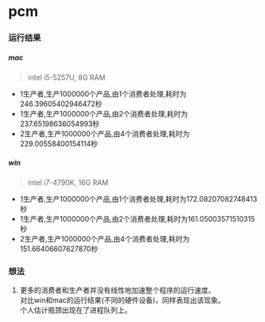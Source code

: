 # pcm

### 运行结果

##### mac
> intel i5-5257U, 8G RAM
- 1生产者,生产1000000个产品,由1个消费者处理,耗时为246.39605402946472秒
- 1生产者,生产1000000个产品,由2个消费者处理,耗时为237.65198636054993秒
- 2生产者,生产1000000个产品,由4个消费者处理,耗时为229.00558400154114秒

##### win
> intel i7-4790K, 16G RAM
- 1生产者,生产1000000个产品,由1个消费者处理,耗时为172.08207082748413秒
- 1生产者,生产1000000个产品,由2个消费者处理,耗时为161.05003571510315秒
- 2生产者,生产1000000个产品,由4个消费者处理,耗时为151.66406607627870秒

### 想法
1. 更多的消费者和生产者并没有线性地加速整个程序的运行速度。  
对比win和mac的运行结果(不同的硬件设备)，同样表现出该现象。  
个人估计瓶颈出现在了进程队列上。
